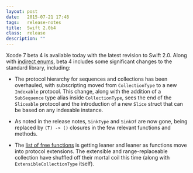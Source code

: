 ```yaml
---
layout: post
date:   2015-07-21 17:48
tags:   release-notes
title:  Swift 2.0b4
class:  release
description: ""
---
```


Xcode 7 beta 4 is available today with the latest revision to Swift 2.0. Along with [indirect enums](https://twitter.com/clattner_llvm/status/623567837466984448), beta 4 includes some significant changes to the standard library, including:

- The protocol hierarchy for sequences and collections has been overhauled, with subscripting moved from `CollectionType` to a new `Indexable` protocol. This change, along with the addition of a `SubSequence` type alias inside `CollectionType`, sees the end of the `Sliceable` protocol and the introduction of a new `Slice` struct that can be based on any indexable instance.

- As noted in the release notes, `SinkType` and `SinkOf` are now gone, being replaced by `(T) -> ()` closures in the few relevant functions and methods.

- The [list of free functions](/swift-2/func/) is getting leaner and leaner as functions move into protocol extensions. The extensible and range-replaceable collection have shuffled off their mortal coil this time (along with `ExtensibleCollectionType` itself).

